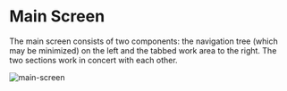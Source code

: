 # Main Screen

The main screen consists of two components: the navigation tree (which may be minimized) on the left and the tabbed work area to the right. The two sections work in concert with each other.  

![main-screen](/main-screen.png)

